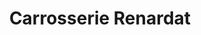 ---
title: "Carrosserie Renardat"
url: /corbieres-en-provence/carrosserie-renardat/
shop: Autowerkstatt
---